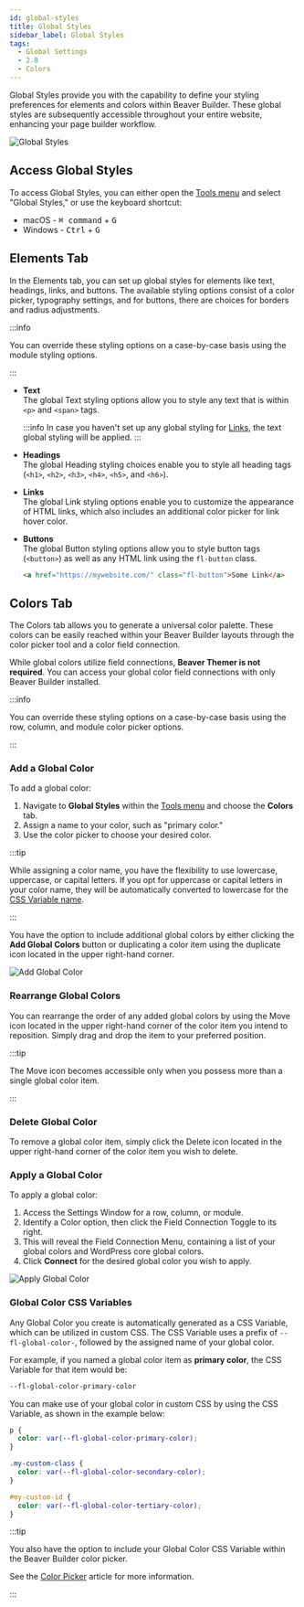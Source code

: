 ```yaml
---
id: global-styles
title: Global Styles
sidebar_label: Global Styles
tags:
  - Global Settings
  - 2.8
  - Colors
---
```


Global Styles provide you with the capability to define your styling preferences for elements and colors within Beaver Builder. These global styles are subsequently accessible throughout your entire website, enhancing your page builder workflow.

![Global Styles](/img/beaver-builder/user-interface--global-styles--1.jpg)

## Access Global Styles

To access Global Styles, you can either open the [Tools menu](tools-menu.md) and select "Global Styles," or use the keyboard shortcut:

- <i className="fa-brands fa-apple"></i> macOS - <kbd>⌘ command</kbd> + <kbd>G</kbd>
- <i className="fa-brands fa-windows"></i> Windows - <kbd>Ctrl</kbd> + <kbd>G</kbd>

## Elements Tab

In the Elements tab, you can set up global styles for elements like text, headings, links, and buttons. The available styling options consist of a color picker, typography settings, and for buttons, there are choices for borders and radius adjustments.

:::info

You can override these styling options on a case-by-case basis using the module styling options.

:::

- **Text**  
  The global Text styling options allow you to style any text that is within `<p>` and `<span>` tags.

  :::info
  In case you haven't set up any global styling for [Links](#links), the text global styling will be applied.
  :::

- **Headings**  
  The global Heading styling choices enable you to style all heading tags (`<h1>`, `<h2>`, `<h3>`, `<h4>`, `<h5>`, and `<h6>`).

- **Links**  
  The global Link styling options enable you to customize the appearance of HTML links, which also includes an additional color picker for link hover color.

- **Buttons**  
  The global Button styling options allow you to style button tags (`<button>`) as well as any HTML link using the `fl-button` class.

  ```html
  <a href="https://mywebsite.com/" class="fl-button">Some Link</a>
  ```

## Colors Tab

The Colors tab allows you to generate a universal color palette. These colors can be easily reached within your Beaver Builder layouts through the color picker tool and a color field connection.

While global colors utilize field connections, **Beaver Themer is not required**. You can access your global color field connections with only Beaver Builder installed.

:::info

You can override these styling options on a case-by-case basis using the row, column, and module color picker options.

:::

### Add a Global Color

To add a global color:

1. Navigate to **Global Styles** within the [Tools menu](tools-menu.md) and choose the **Colors** tab.
2. Assign a name to your color, such as "primary color."
3. Use the color picker to choose your desired color.

:::tip

While assigning a color name, you have the flexibility to use lowercase, uppercase, or capital letters. If you opt for uppercase or capital letters in your color name, they will be automatically converted to lowercase for the [CSS Variable name](#global-color-css-variables).

:::

You have the option to include additional global colors by either clicking the **Add Global Colors** button or duplicating a color item using the duplicate icon located in the upper right-hand corner.

![Add Global Color](/img/beaver-builder/user-interface--global-styles--2.jpg)

### Rearrange Global Colors

You can rearrange the order of any added global colors by using the <i className="fa-solid fa-up-down-left-right"></i> Move icon located in the upper right-hand corner of the color item you intend to reposition. Simply drag and drop the item to your preferred position.

:::tip

The <i className="fa-solid fa-up-down-left-right"></i> Move icon becomes accessible only when you possess more than a single global color item.

:::

### Delete Global Color

To remove a global color item, simply click the <i className="fa-solid fa-xmark"></i> Delete icon located in the upper right-hand corner of the color item you wish to delete.

### Apply a Global Color

To apply a global color:

1. Access the Settings Window for a row, column, or module.
2. Identify a Color option, then click the Field Connection Toggle to its right.
3. This will reveal the Field Connection Menu, containing a list of your global colors and WordPress core global colors.
4. Click **Connect** for the desired global color you wish to apply.

![Apply Global Color](/img/beaver-builder/user-interface--global-styles--3.jpg)

### Global Color CSS Variables

Any Global Color you create is automatically generated as a CSS Variable, which can be utilized in custom CSS. The CSS Variable uses a prefix of `--fl-global-color-`, followed by the assigned name of your global color.

For example, if you named a global color item as **primary color**, the CSS Variable for that item would be:

```css
--fl-global-color-primary-color
```

You can make use of your global color in custom CSS by using the CSS Variable, as shown in the example below:

```css
p {
  color: var(--fl-global-color-primary-color);
}

.my-custom-class {
  color: var(--fl-global-color-secondary-color);
}

#my-custom-id {
  color: var(--fl-global-color-tertiary-color);
}
```

:::tip

You also have the option to include your Global Color CSS Variable within the Beaver Builder color picker.

See the [Color Picker](basics/color-picker.md) article for more information.

:::
